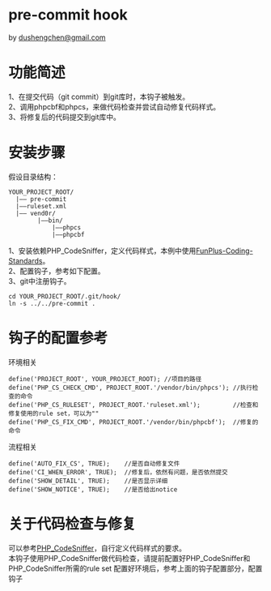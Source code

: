 pre-commit hook
==================
by dushengchen@gmail.com


功能简述
========
1、在提交代码（git commit）到git库时，本钩子被触发。  
2、调用phpcbf和phpcs，来做代码检查并尝试自动修复代码样式。  
3、将修复后的代码提交到git库中。  



安装步骤
========
假设目录结构：

    YOUR_PROJECT_ROOT/
      |—— pre-commit
      |——ruleset.xml
      |—— vend0r/
            |——bin/
                |——phpcs
                |——phpcbf

1、安装依赖PHP_CodeSniffer，定义代码样式，本例中使用[FunPlus-Coding-Standards](https://github.com/funplus/FunPlus-Coding-Standards)。  
2、配置钩子，参考如下配置。  
3、git中注册钩子。

    cd YOUR_PROJECT_ROOT/.git/hook/
    ln -s ../../pre-commit .



钩子的配置参考
==============
环境相关

    define('PROJECT_ROOT', YOUR_PROJECT_ROOT); //项目的路径
    define('PHP_CS_CHECK_CMD', PROJECT_ROOT.'/vendor/bin/phpcs'); //执行检查的命令
    define('PHP_CS_RULESET', PROJECT_ROOT.'ruleset.xml');         //检查和修复使用的rule set，可以为""
    define('PHP_CS_FIX_CMD', PROJECT_ROOT.'/vendor/bin/phpcbf');  //修复的命令
流程相关

    define('AUTO_FIX_CS', TRUE);    //是否自动修复文件
    define('CI_WHEN_ERROR', TRUE);  //修复后，依然有问题，是否依然提交
    define('SHOW_DETAIL', TRUE);    //是否显示详细
    define('SHOW_NOTICE', TRUE);    //是否给出notice


关于代码检查与修复
==================
可以参考[PHP_CodeSniffer](https://github.com/squizlabs/PHP_CodeSniffer)，自行定义代码样式的要求。  
本钩子使用PHP_CodeSniffer做代码检查，请提前配置好PHP_CodeSniffer和PHP_CodeSniffer所需的rule set
配置好环境后，参考上面的钩子配置部分，配置钩子


